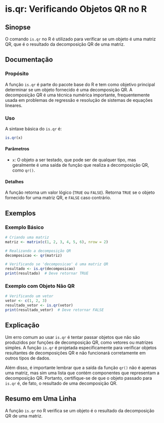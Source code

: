 <!--
Meta Description: # is.qr: Verificando Objetos QR no R ## Sinopse O comando `is.qr` no R é utilizado para verificar se um objeto é uma matriz QR, que é o resultado da d...
Meta Keywords: uma, matriz, decomposição, que, objeto
-->

# is.qr: Verificando Objetos QR no R

## Sinopse
O comando `is.qr` no R é utilizado para verificar se um objeto é uma matriz QR, que é o resultado da decomposição QR de uma matriz.

## Documentação
### Propósito
A função `is.qr` é parte do pacote base do R e tem como objetivo principal determinar se um objeto fornecido é uma decomposição QR. A decomposição QR é uma técnica numérica importante, frequentemente usada em problemas de regressão e resolução de sistemas de equações lineares.

### Uso
A sintaxe básica do `is.qr` é:

```R
is.qr(x)
```

#### Parâmetros
- `x`: O objeto a ser testado, que pode ser de qualquer tipo, mas geralmente é uma saída de função que realiza a decomposição QR, como `qr()`.

#### Detalhes
A função retorna um valor lógico (`TRUE` ou `FALSE`). Retorna `TRUE` se o objeto fornecido for uma matriz QR, e `FALSE` caso contrário.

## Exemplos
### Exemplo Básico
```R
# Criando uma matriz
matriz <- matrix(c(1, 2, 3, 4, 5, 6), nrow = 2)

# Realizando a decomposição QR
decomposicao <- qr(matriz)

# Verificando se 'decomposicao' é uma matriz QR
resultado <- is.qr(decomposicao)
print(resultado)  # Deve retornar TRUE
```

### Exemplo com Objeto Não QR
```R
# Verificando um vetor
vetor <- c(1, 2, 3)
resultado_vetor <- is.qr(vetor)
print(resultado_vetor)  # Deve retornar FALSE
```

## Explicação
Um erro comum ao usar `is.qr` é tentar passar objetos que não são produzidos por funções de decomposição QR, como vetores ou matrizes simples. A função `is.qr` é projetada especificamente para verificar objetos resultantes de decomposições QR e não funcionará corretamente em outros tipos de dados.

Além disso, é importante lembrar que a saída da função `qr()` não é apenas uma matriz, mas sim uma lista que contém componentes que representam a decomposição QR. Portanto, certifique-se de que o objeto passado para `is.qr` é, de fato, o resultado de uma decomposição QR.

## Resumo em Uma Linha
A função `is.qr` no R verifica se um objeto é o resultado da decomposição QR de uma matriz.